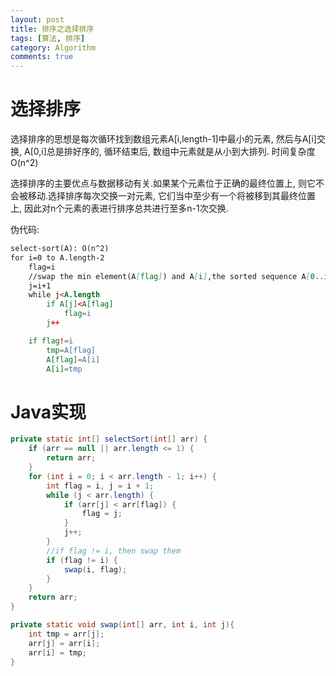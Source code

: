 ```yaml
---
layout: post
title: 排序之选择排序
tags: [算法, 排序]
category: Algorithm
comments: true
---
```


<script type="text/javascript" src="http://cdn.mathjax.org/mathjax/latest/MathJax.js?config=default"></script>

# 选择排序

选择排序的思想是每次循环找到数组元素A[i,length-1]中最小的元素, 然后与A[i]交换, A[0,i]总是排好序的, 循环结束后, 数组中元素就是从小到大排列. 时间复杂度O(n^2)

选择排序的主要优点与数据移动有关.如果某个元素位于正确的最终位置上, 则它不会被移动.选择排序每次交换一对元素, 它们当中至少有一个将被移到其最终位置上, 因此对n个元素的表进行排序总共进行至多n-1次交换.

<!--more-->
<!--more-->

伪代码:

```md
select-sort(A): O(n^2)
for i=0 to A.length-2
    flag=i
    //swap the min element(A[flag]) and A[i],the sorted sequence A[0..i] are the ith min elements
    j=i+1
    while j<A.length
        if A[j]<A[flag]
            flag=i
        j++

    if flag!=i
        tmp=A[flag]
        A[flag]=A[i]
        A[i]=tmp
```

# Java实现

```java
private static int[] selectSort(int[] arr) {
    if (arr == null || arr.length <= 1) {
        return arr;
    }
    for (int i = 0; i < arr.length - 1; i++) {
        int flag = i, j = i + 1;
        while (j < arr.length) {
            if (arr[j] < arr[flag]) {
                flag = j;
            }
            j++;
        }
        //if flag != i, then swap them
        if (flag != i) {
            swap(i, flag);
        }
    }
    return arr;
}

private static void swap(int[] arr, int i, int j){
    int tmp = arr[j];
    arr[j] = arr[i];
    arr[i] = tmp;
}
```